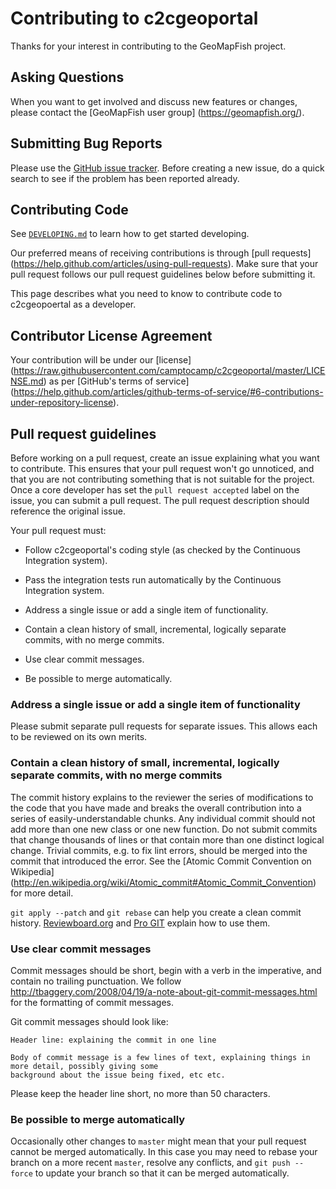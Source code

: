 # Contributing to c2cgeoportal

Thanks for your interest in contributing to the GeoMapFish project.

## Asking Questions

When you want to get involved and discuss new features or changes, please contact the [GeoMapFish user group]
(https://geomapfish.org/).


## Submitting Bug Reports

Please use the [GitHub issue tracker](https://github.com/camptocamp/c2cgeoportal/issues). Before creating a
new issue, do a quick search to see if the problem has been reported already.


## Contributing Code

See [`DEVELOPING.md`](https://github.com/camptocamp/c2cgeoportal/blob/master/DEVELOPING.md) to learn how to
get started developing.

Our preferred means of receiving contributions is through [pull requests]
(https://help.github.com/articles/using-pull-requests). Make sure that your pull request follows our pull
request guidelines below before submitting it.

This page describes what you need to know to contribute code to c2cgeopoertal as a developer.


## Contributor License Agreement

Your contribution will be under our [license]
(https://raw.githubusercontent.com/camptocamp/c2cgeoportal/master/LICENSE.md) as per
[GitHub's terms of service]
(https://help.github.com/articles/github-terms-of-service/#6-contributions-under-repository-license).


## Pull request guidelines

Before working on a pull request, create an issue explaining what you want to contribute. This ensures that
your pull request won't go unnoticed, and that you are not contributing something that is not suitable for
the project. Once a core developer has set the `pull request accepted` label on the issue, you can submit a
pull request. The pull request description should reference the original issue.

Your pull request must:

 * Follow c2cgeoportal's coding style (as checked by the Continuous Integration system).

 * Pass the integration tests run automatically by the Continuous Integration system.

 * Address a single issue or add a single item of functionality.

 * Contain a clean history of small, incremental, logically separate commits, with no merge commits.

 * Use clear commit messages.

 * Be possible to merge automatically.


### Address a single issue or add a single item of functionality

Please submit separate pull requests for separate issues.  This allows each to be reviewed on its own merits.


### Contain a clean history of small, incremental, logically separate commits, with no merge commits

The commit history explains to the reviewer the series of modifications to the code that you have made and
breaks the overall contribution into a series of easily-understandable chunks.  Any individual commit should
not add more than one new class or one new function.  Do not submit commits that change thousands of lines
or that contain more than one distinct logical change.  Trivial commits, e.g. to fix lint errors, should be
merged into the commit that introduced the error.  See the [Atomic Commit Convention on Wikipedia]
(http://en.wikipedia.org/wiki/Atomic_commit#Atomic_Commit_Convention) for more detail.

`git apply --patch` and `git rebase` can help you create a clean commit history.
[Reviewboard.org](http://www.reviewboard.org/docs/codebase/dev/git/clean-commits/)
and [Pro GIT](http://git-scm.com/book/en/Git-Tools-Rewriting-History) explain how to use them.


### Use clear commit messages

Commit messages should be short, begin with a verb in the imperative, and
contain no trailing punctuation. We follow
http://tbaggery.com/2008/04/19/a-note-about-git-commit-messages.html
for the formatting of commit messages.

Git commit messages should look like:

    Header line: explaining the commit in one line

    Body of commit message is a few lines of text, explaining things in more detail, possibly giving some
    background about the issue being fixed, etc etc.

Please keep the header line short, no more than 50 characters.

### Be possible to merge automatically

Occasionally other changes to `master` might mean that your pull request cannot be merged automatically.
In this case you may need to rebase your branch on a more recent `master`, resolve any conflicts, and
`git push --force` to update your branch so that it can be merged automatically.
